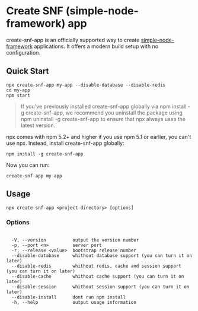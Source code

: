 # Create SNF (simple-node-framework) app

create-snf-app is an officially supported way to create [simple-node-framework](https://github.com/diogolmenezes/simple-node-framework) applications. It offers a modern build setup with no configuration.

## Quick Start

```shell
npx create-snf-app my-app --disable-database --disable-redis
cd my-app
npm start
```

>If you've previously installed create-snf-app globally via npm install -g create-snf-app, we recommend you uninstall the package using npm uninstall -g create-snf-app to ensure that npx always uses the latest version.`

npx comes with npm 5.2+ and higher if you use npm 5.1 or earlier, you can't use npx. Instead, install create-snf-app globally:

`npm install -g create-snf-app`

Now you can run:

`create-snf-app my-app`

## Usage

`npx create-snf-app <project-directory> [options]`

### Options

```shell

  -V, --version          output the version number
  -p, --port <n>         server port
  -r, --release <value>  bootstrap release number
  --disable-database     whithout database support (you can turn it on later)
  --disable-redis        whithout redis, cache and session support (you can turn it on later)
  --disable-cache        whithout cache support (you can turn it on later)
  --disable-session      whithout session support (you can turn it on later)
  --disable-install      dont run npm install
  -h, --help             output usage information
```